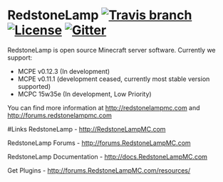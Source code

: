 # RedstoneLamp	[![Travis branch](https://img.shields.io/travis/RedstoneLamp/RedstoneLamp/rewrite.svg?style=flat-square)](https://travis-ci.org/RedstoneLamp/RedstoneLamp) [![License](https://img.shields.io/badge/license-LGPLv3-blue.svg?style=flat-square)](https://tldrlegal.com/license/gnu-lesser-general-public-license-v3-(lgpl-3)) [![Gitter](https://badges.gitter.im/Join%20Chat.svg)](https://gitter.im/RedstoneLamp/RedstoneLamp?utm_source=badge&utm_medium=badge&utm_campaign=pr-badge)

RedstoneLamp is open source Minecraft server software. Currently we support:

- MCPE v0.12.3 (In development)
- MCPE v0.11.1 (development ceased, currently most stable version supported)
- MCPC 15w35e (In development, Low Priority)

You can find more information at http://redstonelampmc.com and http://forums.redstonelampmc.com

#Links
RedstoneLamp - http://RedstoneLampMC.com

RedstoneLamp Forums - http://forums.RedstoneLampMC.com

RedstoneLamp Documentation - http://docs.RedstoneLampMC.com

Get Plugins - http://forums.RedstoneLampMC.com/resources/
